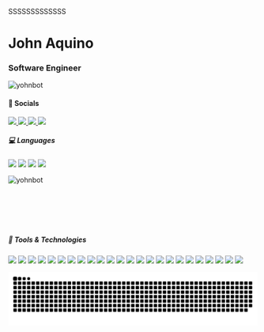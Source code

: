 SSSSSSSSSSSSS<h1 align="left">John Aquino</h1>
<h3 align="left">Software Engineer</h3>

<p align="left">
  <img src="https://komarev.com/ghpvc/?username=yohnbot&label=Profile%20views&color=0e75b6&style=flat" alt="yohnbot" />
</p>

<h4 align="left">🔗 Socials</h4>
<p align="left">
  <a href="https://www.instagram.com/yohnbot" target="blank">
    <img src="https://img.shields.io/badge/Instagram-E4405F?style=for-the-badge&logo=instagram&logoColor=white"/>
  </a>
  <a href="https://www.youtube.com/@YohnVlog" target="blank">
    <img src="https://img.shields.io/badge/YouTube-FF0000?style=for-the-badge&logo=youtube&logoColor=white"/>
  </a>
    <a href="mailto:aquinojohn007@gmail.com" target="blank">
    <img src="https://img.shields.io/badge/Gmail-D14836?style=for-the-badge&logo=gmail&logoColor=white"/>
  </a>
    <a href="https://www.linkedin.com/in/johnkda" target="blank">
    <img src="https://img.shields.io/badge/LinkedIn-0077B5?style=for-the-badge&logo=linkedin&logoColor=white"/>
  </a>
</p>

<h5 align="left">💻 Languages</h5>
<div align="left">
  <p>
    <img src="https://img.shields.io/badge/Java-ED8B00?style=for-the-badge&logo=java&logoColor=white"/>
    <img src="https://img.shields.io/badge/JavaScript-F7DF1E?style=for-the-badge&logo=javascript&logoColor=black"/>
    <img src="https://img.shields.io/badge/Python-3776AB?style=for-the-badge&logo=python&logoColor=white"/>
    <img src="https://img.shields.io/badge/TypeScript-3178C6?style=for-the-badge&logo=typescript&logoColor=white"/>
  </p>
  <p>
    <img align="left" src="https://github-readme-stats.vercel.app/api/top-langs?username=yohnbot&show_icons=true&locale=en&layout=compact" alt="yohnbot" />
  </p>
</div>

<br/>
<br/>
<br/>
<br/>
<br/>
<br/>

<h5 align="left">🧰 Tools & Technologies</h5>

<p align="left">
  <!-- Frontend Development -->
  <img src="https://img.shields.io/badge/React-20232A?style=for-the-badge&logo=react&logoColor=61DAFB"/>
  <img src="https://img.shields.io/badge/Tailwind_CSS-38B2AC?style=for-the-badge&logo=tailwind-css&logoColor=white"/>
  <img src="https://img.shields.io/badge/HTML5-E34F26?style=for-the-badge&logo=html5&logoColor=white"/>
  <img src="https://img.shields.io/badge/CSS3-1572B6?style=for-the-badge&logo=css3&logoColor=white"/>
  <img src="https://img.shields.io/badge/Bootstrap-563D7C?style=for-the-badge&logo=bootstrap&logoColor=white"/>

  <!-- Backend -->
  <img src="https://img.shields.io/badge/Node.js-339933?style=for-the-badge&logo=node.js&logoColor=white"/>

  <!-- Mobile -->
  <img src="https://img.shields.io/badge/React_Native-20232A?style=for-the-badge&logo=react&logoColor=61DAFB"/>
  <img src="https://img.shields.io/badge/iOS-000000?style=for-the-badge&logo=apple&logoColor=white"/>
  <img src="https://img.shields.io/badge/Android-3DDC84?style=for-the-badge&logo=android&logoColor=white"/>

  <!-- AI / ML -->
  <img src="https://img.shields.io/badge/TensorFlow-FF6F00?style=for-the-badge&logo=tensorflow&logoColor=white"/>
  <img src="https://img.shields.io/badge/PyTorch-EE4C2C?style=for-the-badge&logo=pytorch&logoColor=white"/>

  <!-- DB -->
  <img src="https://img.shields.io/badge/MongoDB-47A248?style=for-the-badge&logo=mongodb&logoColor=white"/>
  <img src="https://img.shields.io/badge/MySQL-4479A1?style=for-the-badge&logo=mysql&logoColor=white"/>
  <img src="https://img.shields.io/badge/Oracle-F80000?style=for-the-badge&logo=oracle&logoColor=white"/>

  <!-- DevOps -->
  <img src="https://img.shields.io/badge/Docker-2496ED?style=for-the-badge&logo=docker&logoColor=white"/>
  <img src="https://img.shields.io/badge/Bash-4EAA25?style=for-the-badge&logo=gnu-bash&logoColor=white"/>

  <!-- Frameworks -->
  <img src="https://img.shields.io/badge/.NET-512BD4?style=for-the-badge&logo=dotnet&logoColor=white"/>
  <img src="https://img.shields.io/badge/Flask-000000?style=for-the-badge&logo=flask&logoColor=white"/>

  <!-- Software -->
  <img src="https://img.shields.io/badge/Figma-F24E1E?style=for-the-badge&logo=figma&logoColor=white"/>
  <img src="https://img.shields.io/badge/Adobe_Photoshop-31A8FF?style=for-the-badge&logo=adobe-photoshop&logoColor=white"/>
  <img src="https://img.shields.io/badge/Postman-FF6C37?style=for-the-badge&logo=postman&logoColor=white"/>

  <!-- SSG -->
  <img src="https://img.shields.io/badge/Next.js-000000?style=for-the-badge&logo=next.js&logoColor=white"/>

  <!-- Other -->
  <img src="https://img.shields.io/badge/Linux-FCC624?style=for-the-badge&logo=linux&logoColor=black"/>
  <img src="https://img.shields.io/badge/Git-F05032?style=for-the-badge&logo=git&logoColor=white"/>
</p>


  ![snake gif](https://github.com/yohnbot/yohnbot/blob/output/github-snake-dark.svg)
